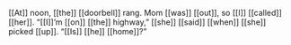 [[At]] noon, [[the]] [[doorbell]] rang. Mom [[was]] [[out]], so [[I]] [[called]] [[her]]. “[[I]]’m [[on]] [[the]] highway,” [[she]] [[said]] [[when]] [[she]] picked [[up]]. “[[Is]] [[he]] [[home]]?”